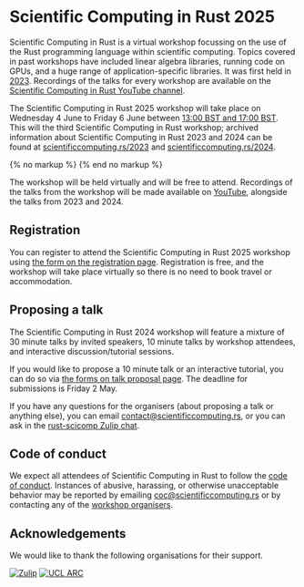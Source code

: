 # Scientific Computing in Rust 2025

Scientific Computing in Rust is a virtual workshop focussing on the use of the Rust programming language
within scientific computing. Topics covered in past workshops have included linear algebra libraries,
running code on GPUs, and a huge range of application-specific libraries.
It was first held in [2023](/2023).
Recordings of the talks for every workshop are available on the
[Scientific Computing in Rust YouTube channel](https://www.youtube.com/@ScientificComputinginRust).

The Scientific Computing in Rust 2025 workshop will take place on Wednesday 4 June to Friday 6
June between <a href='javascript:toggle_times()'>13:00 BST and 17:00 BST</a>.
This will the third Scientific Computing in Rust workshop; archived information about
Scientific Computing in Rust 2023 and 2024 can be found at
[scientificcomputing.rs/2023](/2023) and
[scientificcomputing.rs/2024](/2024).

<div id='other-timezones' style='display:none; border:2px solid #F77237;padding:10px'>
<small><a href='javascript:toggle_times()'>Hide timezone info</a></small>

13:00 to 17:00 BST (British Summer Time / UTC+1) on 17 July is:

<ul>
<li>12:00 to 16:00 GMT [UTC&plusmn;0]</li>
<li>05:00 to 09:00 Pacific time [UTC-7]</li>
<li>06:00 to 10:00 Mountain time [UTC-6]</li>
<li>07:00 to 11:00 Central time [UTC-5]</li>
<li>08:00 to 12:00 Eastern time [UTC-4]</li>
<li>13:00 to 17:00 Western European time [UTC+1]</li>
<li>14:00 to 18:00 Central European time [UTC+2]</li>
<li>15:00 to 19:00 Eastern European time [UTC+3]</li>
<li><time 13:00> to <time 17:00> <timeselector></li>
</ul>

</div>
{% no markup %}
<script type='text/javascript'>
function toggle_times() {
    if (document.getElementById("other-timezones").style.display == 'none') {
        document.getElementById("other-timezones").style.display = 'block'
    } else {
        document.getElementById("other-timezones").style.display = 'none'
    }
}
</script>
{% end no markup %}

The workshop will be held virtually and will be free to attend. Recordings of the talks
from the workshop will be made available on [YouTube](https://www.youtube.com/@ScientificComputinginRust),
alongside the talks from 2023 and 2024.

## Registration
You can register to attend the Scientific Computing in Rust 2025 workshop using [the form on the registration page](/2025/register).
Registration is free, and the workshop will take place virtually so there is no need to book travel or accommodation.

## Proposing a talk
The Scientific Computing in Rust 2024 workshop will feature a mixture of 30 minute talks by invited
speakers, 10 minute talks by workshop attendees, and interactive discussion/tutorial sessions.

If you would like to propose a 10 minute talk or an interactive tutorial, you can do so via [the forms on talk proposal page](/2025/submit-talk).
The deadline for submissions is Friday 2 May.

If you have any questions for the organisers (about proposing a talk or anything else), you can email
[contact@scientificcomputing.rs](mailto:contact@scientificcomputing.rs), or you can ask in the [rust-scicomp Zulip chat](https://rust-scicomp.zulipchat.com/).

## Code of conduct
We expect all attendees of Scientific Computing in Rust to follow the [code of conduct](/code-of-conduct.md).
Instances of abusive, harassing, or otherwise unacceptable behavior may be reported by emailing
[coc@scientificcomputing.rs](mailto:coc@scientificcomputing.rs) or by contacting any of the [workshop organisers](/2025/team.md).

## Acknowledgements
We would like to thank the following organisations for their support.

[<img class='ackn' src='/img/zulip.png' alt='Zulip' title='Zulip is an open-source modern team chat app designed to keep both live and asynchronous conversations organized.'>](https://zulip.com/)
[<img class='ackn' src='/img/ucl-arc.png' alt='UCL ARC' title="ARC is University College London's research, innovation and service centre for the tools, practices and systems that enable computational science and digital scholarship.">](https://www.ucl.ac.uk/advanced-research-computing/)
